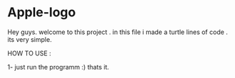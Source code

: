 # Apple-logo
Hey guys. welcome to this project . in this file i made a turtle lines of code . its very simple.

HOW TO USE : 

1- just run the programm :)
thats it.
